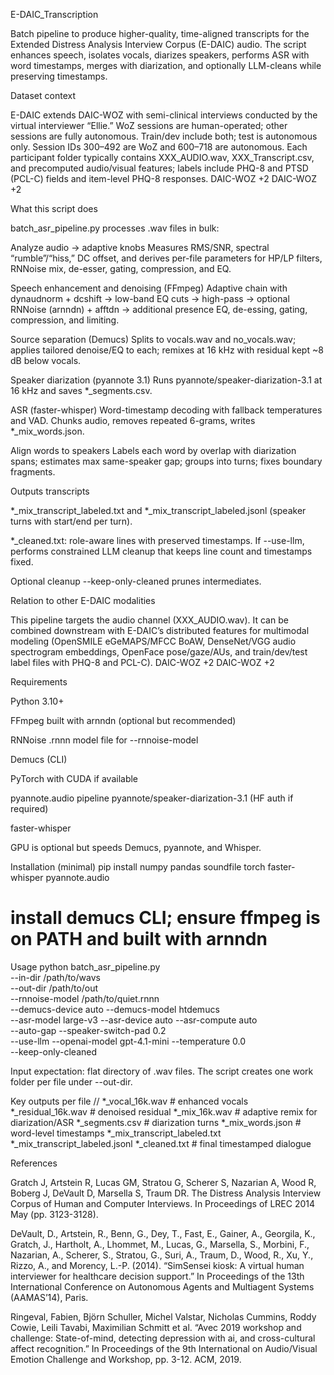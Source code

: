E-DAIC_Transcription

Batch pipeline to produce higher-quality, time-aligned transcripts for the Extended Distress Analysis Interview Corpus (E-DAIC) audio. The script enhances speech, isolates vocals, diarizes speakers, performs ASR with word timestamps, merges with diarization, and optionally LLM-cleans while preserving timestamps.

Dataset context

E-DAIC extends DAIC-WOZ with semi-clinical interviews conducted by the virtual interviewer “Ellie.” WoZ sessions are human-operated; other sessions are fully autonomous. Train/dev include both; test is autonomous only. Session IDs 300–492 are WoZ and 600–718 are autonomous. Each participant folder typically contains XXX_AUDIO.wav, XXX_Transcript.csv, and precomputed audio/visual features; labels include PHQ-8 and PTSD (PCL-C) fields and item-level PHQ-8 responses. 
DAIC-WOZ
+2
DAIC-WOZ
+2

What this script does

batch_asr_pipeline.py processes .wav files in bulk:

Analyze audio → adaptive knobs
Measures RMS/SNR, spectral “rumble”/“hiss,” DC offset, and derives per-file parameters for HP/LP filters, RNNoise mix, de-esser, gating, compression, and EQ.

Speech enhancement and denoising (FFmpeg)
Adaptive chain with dynaudnorm + dcshift → low-band EQ cuts → high-pass → optional RNNoise (arnndn) + afftdn → additional presence EQ, de-essing, gating, compression, and limiting.

Source separation (Demucs)
Splits to vocals.wav and no_vocals.wav; applies tailored denoise/EQ to each; remixes at 16 kHz with residual kept ~8 dB below vocals.

Speaker diarization (pyannote 3.1)
Runs pyannote/speaker-diarization-3.1 at 16 kHz and saves *_segments.csv.

ASR (faster-whisper)
Word-timestamp decoding with fallback temperatures and VAD. Chunks audio, removes repeated 6-grams, writes *_mix_words.json.

Align words to speakers
Labels each word by overlap with diarization spans; estimates max same-speaker gap; groups into turns; fixes boundary fragments.

Outputs transcripts

*_mix_transcript_labeled.txt and *_mix_transcript_labeled.jsonl (speaker turns with start/end per turn).

*_cleaned.txt: role-aware lines with preserved timestamps. If --use-llm, performs constrained LLM cleanup that keeps line count and timestamps fixed.

Optional cleanup
--keep-only-cleaned prunes intermediates.

Relation to other E-DAIC modalities

This pipeline targets the audio channel (XXX_AUDIO.wav). It can be combined downstream with E-DAIC’s distributed features for multimodal modeling (OpenSMILE eGeMAPS/MFCC BoAW, DenseNet/VGG audio spectrogram embeddings, OpenFace pose/gaze/AUs, and train/dev/test label files with PHQ-8 and PCL-C). 
DAIC-WOZ
+2
DAIC-WOZ
+2

Requirements

Python 3.10+

FFmpeg built with arnndn (optional but recommended)

RNNoise .rnnn model file for --rnnoise-model

Demucs (CLI)

PyTorch with CUDA if available

pyannote.audio pipeline pyannote/speaker-diarization-3.1 (HF auth if required)

faster-whisper

GPU is optional but speeds Demucs, pyannote, and Whisper.

Installation (minimal)
pip install numpy pandas soundfile torch faster-whisper pyannote.audio
# install demucs CLI; ensure ffmpeg is on PATH and built with arnndn

Usage
python batch_asr_pipeline.py \
  --in-dir /path/to/wavs \
  --out-dir /path/to/out \
  --rnnoise-model /path/to/quiet.rnnn \
  --demucs-device auto --demucs-model htdemucs \
  --asr-model large-v3 --asr-device auto --asr-compute auto \
  --auto-gap --speaker-switch-pad 0.2 \
  --use-llm --openai-model gpt-4.1-mini --temperature 0.0 \
  --keep-only-cleaned


Input expectation: flat directory of .wav files. The script creates one work folder per file under --out-dir.

Key outputs per file
<OUT>/<BASE>/
  *_vocal_16k.wav             # enhanced vocals
  *_residual_16k.wav          # denoised residual
  *_mix_16k.wav               # adaptive remix for diarization/ASR
  *_segments.csv              # diarization turns
  *_mix_words.json            # word-level timestamps
  *_mix_transcript_labeled.txt
  *_mix_transcript_labeled.jsonl
  *_cleaned.txt               # final timestamped dialogue

References
  
  Gratch J, Artstein R, Lucas GM, Stratou G, Scherer S, Nazarian A, Wood R, Boberg J, DeVault D, Marsella S, Traum DR. The Distress Analysis Interview Corpus of Human and Computer Interviews. In Proceedings of LREC 2014 May (pp. 3123-3128).

  DeVault, D., Artstein, R., Benn, G., Dey, T., Fast, E., Gainer, A., Georgila, K., Gratch, J., Hartholt, A., Lhommet, M., Lucas, G., Marsella, S., Morbini, F., Nazarian, A., Scherer, S., Stratou, G., Suri, A., Traum, D., Wood, R., Xu, Y., Rizzo, A., and Morency, L.-P. (2014). “SimSensei kiosk: A virtual human interviewer for healthcare decision support.” In Proceedings of the 13th International Conference on Autonomous Agents and Multiagent Systems (AAMAS’14), Paris.

  Ringeval, Fabien, Björn Schuller, Michel Valstar, Nicholas Cummins, Roddy Cowie, Leili Tavabi, Maximilian Schmitt et al. “Avec 2019 workshop and challenge: State-of-mind, detecting depression with ai, and cross-cultural affect recognition.” In Proceedings of the 9th International on Audio/Visual Emotion Challenge and Workshop, pp. 3-12. ACM, 2019.